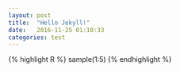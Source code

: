 ```yaml
---
layout: post
title:  "Hello Jekyll!"
date:   2016-11-25 01:10:33
categories: test
---
```


{% highlight R %}
sample(1:5)
{% endhighlight %}
